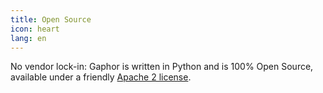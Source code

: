 ```yaml
---
title: Open Source
icon: heart
lang: en
---
```


No vendor lock-in: Gaphor is written in Python and is 100% Open Source, available under a friendly [Apache 2 license](https://github.com/gaphor/gaphor/blob/main/LICENSE.txt).
